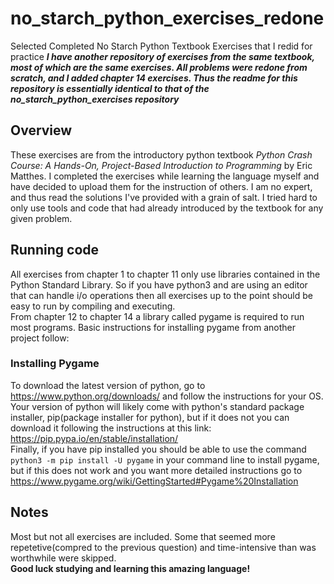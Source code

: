 
# no_starch_python_exercises_redone
Selected Completed No Starch Python Textbook Exercises that I redid for practice
***I have another repository of exercises from the same textbook, most of which are the same exercises. 
All problems were redone from scratch, and I added chapter 14 exercises. Thus the readme for this repository is essentially identical 
to that of the no_starch_python_exercises repository***
## Overview
These exercises are from the introductory python textbook *Python Crash Course: A Hands-On, Project-Based Introduction to Programming* by Eric Matthes.
I completed the exercises while learning the language myself and have decided to upload them for the instruction of others. I am no expert, 
and thus read the solutions I've provided with a grain of salt. I tried hard to only use tools and code that had already introduced by the textbook for any given problem.
## Running code
All exercises from chapter 1 to chapter 11 only use libraries contained in the Python Standard Library. So if you have python3 and are using an editor that can handle
i/o operations then all exercises up to the point should be easy to run by compiling and executing.  
From chapter 12 to chapter 14 a library called pygame is required to run most programs. Basic instructions for installing pygame from another project follow:
### Installing Pygame
To download the latest version of python, go to https://www.python.org/downloads/ and follow the instructions for your OS.  
Your version of python will likely come with python's standard package installer, pip(package installer for python), but if it does not you can download it following the instructions at this link: https://pip.pypa.io/en/stable/installation/    
Finally, if you have pip installed you should be able to use the command
`python3 -m pip install -U pygame`
in your command line to install pygame, but if this does not work and you want more detailed instructions go to https://www.pygame.org/wiki/GettingStarted#Pygame%20Installation
## Notes
Most but not all exercises are included. Some that seemed more repetetive(compred to the previous question) and time-intensive than was worthwhile were skipped.  
**Good luck studying and learning this amazing language!**
